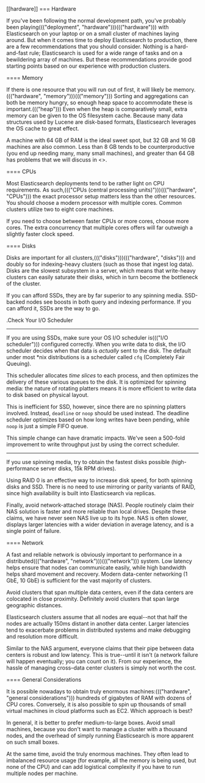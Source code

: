 [[hardware]]
=== Hardware

If you've been following the normal development path, you've probably been playing((("deployment", "hardware")))((("hardware")))
with Elasticsearch on your laptop or on a small cluster of machines laying around.
But when it comes time to deploy Elasticsearch to production, there are a few
recommendations that you should consider.  Nothing is a hard-and-fast rule;
Elasticsearch is used for a wide range of tasks and on a bewildering array of
machines.  But these recommendations provide good starting points based on our experience with
production clusters.

==== Memory

If there is one resource that you will run out of first, it will likely be memory.((("hardware", "memory")))((("memory")))
Sorting and aggregations can both be memory hungry, so enough heap space to
accommodate these is important.((("heap")))  Even when the heap is comparatively small,
extra memory can be given to the OS filesystem cache.  Because many data structures
used by Lucene are disk-based formats, Elasticsearch leverages the OS cache to
great effect.

A machine with 64 GB of RAM is the ideal sweet spot, but 32 GB and 16 GB machines
are also common.  Less than 8 GB tends to be counterproductive (you end up
needing many, many small machines), and greater than 64 GB has problems that we will
discuss in <<heap-sizing>>.

==== CPUs

Most Elasticsearch deployments tend to be rather light on CPU requirements.  As
such,((("CPUs (central processing units)")))((("hardware", "CPUs"))) the exact processor setup matters less than the other resources.  You should
choose a modern processor with multiple cores.  Common clusters utilize two to eight
core machines.

If you need to choose between faster CPUs or more cores, choose more cores.  The
extra concurrency that multiple cores offers will far outweigh a slightly faster
clock speed.

==== Disks

Disks are important for all clusters,((("disks")))((("hardware", "disks"))) and doubly so for indexing-heavy clusters
(such as those that ingest log data).  Disks are the slowest subsystem in a server,
which means that write-heavy clusters can easily saturate their disks, which in
turn become the bottleneck of the cluster.

If you can afford SSDs, they are by far superior to any spinning media.  SSD-backed
nodes see boosts in both query and indexing performance.  If you can afford it,
SSDs are the way to go.

.Check Your I/O Scheduler
****
If you are using SSDs, make sure your OS I/O scheduler is((("I/O scheduler"))) configured correctly.
When you write data to disk, the I/O scheduler decides when that data is
_actually_ sent to the disk.  The default under most *nix distributions is a
scheduler called `cfq` (Completely Fair Queuing).

This scheduler allocates _time slices_ to each process, and then optimizes the
delivery of these various queues to the disk.  It is optimized for spinning media:
the nature of rotating platters means it is more efficient to write data to disk
based on physical layout.

This is inefficient for SSD, however, since there are no spinning platters
involved.  Instead, `deadline` or `noop` should be used instead.  The deadline
scheduler optimizes based on how long writes have been pending, while `noop`
is just a simple FIFO queue.

This simple change can have dramatic impacts.  We've seen a 500-fold improvement
to write throughput just by using the correct scheduler.
****

If you use spinning media, try to obtain the fastest disks possible (high-performance server disks, 15k RPM drives).

Using RAID 0 is an effective way to increase disk speed, for both spinning disks
and SSD.  There is no need to use mirroring or parity variants of RAID, since
high availability is built into Elasticsearch via replicas.

Finally, avoid network-attached storage (NAS).  People routinely claim their
NAS solution is faster and more reliable than local drives.  Despite these claims,
we have never seen NAS live up to its hype.  NAS is often slower, displays
larger latencies with a wider deviation in average latency, and is a single
point of failure.

==== Network

A fast and reliable network is obviously important to performance in a distributed((("hardware", "network")))((("network")))
system.  Low latency helps ensure that nodes can communicate easily, while
high bandwidth helps shard movement and recovery.  Modern data-center networking
(1 GbE, 10 GbE) is sufficient for the vast majority of clusters.

Avoid clusters that span multiple data centers, even if the data centers are
colocated in close proximity.  Definitely avoid clusters that span large geographic
distances.

Elasticsearch clusters assume that all nodes are equal--not that half the nodes
are actually 150ms distant in another data center. Larger latencies tend to
exacerbate problems in distributed systems and make debugging and resolution
more difficult.

Similar to the NAS argument, everyone claims that their pipe between data centers is
robust and low latency. This is true--until it isn't (a network failure will
happen eventually; you can count on it). From our experience, the hassle of
managing cross&#x2013;data center clusters is simply not worth the cost.

==== General Considerations

It is possible nowadays to obtain truly enormous machines:((("hardware", "general considerations")))  hundreds of gigabytes
of RAM with dozens of CPU cores.  Conversely, it is also possible to spin up
thousands of small virtual machines in cloud platforms such as EC2.  Which
approach is best?

In general, it is better to prefer medium-to-large boxes.  Avoid small machines,
because you don't want to manage a cluster with a thousand nodes, and the overhead
of simply running Elasticsearch is more apparent on such small boxes.

At the same time, avoid the truly enormous machines.  They often lead to imbalanced
resource usage (for example, all the memory is being used, but none of the CPU) and can
add logistical complexity if you have to run multiple nodes per machine.


